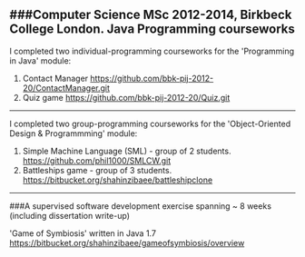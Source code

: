 ###Computer Science MSc 2012-2014, Birkbeck College London.
Java Programming courseworks
---
I completed two individual-programming courseworks for the 'Programming in Java' module:

1. Contact Manager												https://github.com/bbk-pij-2012-20/ContactManager.git
2. Quiz	game													https://github.com/bbk-pij-2012-20/Quiz.git

---
I completed two group-programming courseworks for the 'Object-Oriented Design & Programmming' module:

1. Simple Machine Language (SML)	- group of 2 students.		https://github.com/phil1000/SMLCW.git
2. Battleships game 				- group of 3 students.		https://bitbucket.org/shahinzibaee/battleshipclone

---
###A supervised software development exercise spanning ~ 8 weeks (including dissertation write-up)


'Game of Symbiosis'	written in Java 1.7							https://bitbucket.org/shahinzibaee/gameofsymbiosis/overview